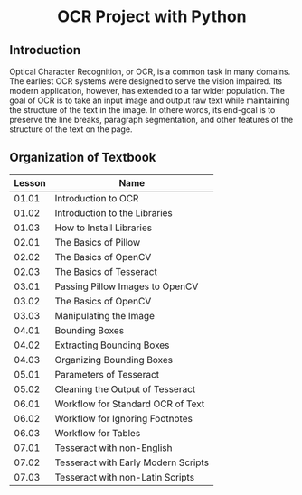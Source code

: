 # <center>OCR Project with Python</center>


## Introduction
Optical Character Recognition, or OCR, is a common task in many domains. The earliest OCR systems were designed to serve the vision impaired. Its modern application, however, has extended to a far wider population. The goal of OCR is to take an input image and output raw text while maintaining the structure of the text in the image. In othere words, its end-goal is to preserve the line breaks, paragraph segmentation, and other features of the structure of the text on the page.


## Organization of Textbook

|Lesson|Name|
|------|----------|
|01.01   |Introduction to OCR|
|01.02   |Introduction to the Libraries   |
|01.03   |How to Install Libraries   |
|02.01   |The Basics of Pillow|
|02.02   |The Basics of OpenCV   |
|02.03   |The Basics of Tesseract   |
|03.01   |Passing Pillow Images to OpenCV   |
|03.02   |The Basics of OpenCV   |
|03.03   |Manipulating the Image   |
|04.01   |Bounding Boxes   |
|04.02   |Extracting Bounding Boxes |
|04.03   |Organizing Bounding Boxes |
|05.01   |Parameters of Tesseract   |
|05.02   |Cleaning the Output of Tesseract  |
|06.01   |Workflow for Standard OCR of Text|
|06.02   |Workflow for Ignoring Footnotes   |
|06.03   |Workflow for Tables   |
|07.01   |Tesseract with non-English   |
|07.02   |Tesseract with Early Modern Scripts   |
|07.03   |Tesseract with non-Latin Scripts   |
